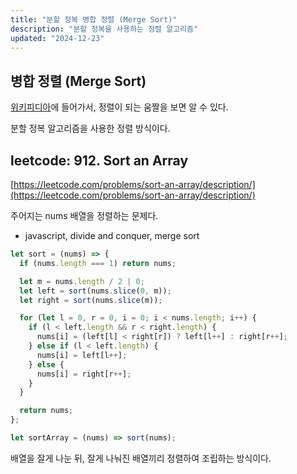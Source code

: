 ```yaml
---
title: "분할 정복 병합 정렬 (Merge Sort)"
description: "분할 정복을 사용하는 정렬 알고리즘"
updated: "2024-12-23"
---
```


## 병합 정렬 (Merge Sort)

[위키피디아](https://ko.wikipedia.org/wiki/%ED%95%A9%EB%B3%91_%EC%A0%95%EB%A0%AC)에 들어가서, 정렬이 되는 움짤을 보면 알 수 있다.

분할 정복 알고리즘을 사용한 정렬 방식이다.

## leetcode: 912. Sort an Array

[https://leetcode.com/problems/sort-an-array/description/](https://leetcode.com/problems/sort-an-array/description/)

주어지는 nums 배열을 정렬하는 문제다.

- javascript, divide and conquer, merge sort
```js
let sort = (nums) => {
  if (nums.length === 1) return nums;

  let m = nums.length / 2 | 0;
  let left = sort(nums.slice(0, m));
  let right = sort(nums.slice(m));

  for (let l = 0, r = 0, i = 0; i < nums.length; i++) {
    if (l < left.length && r < right.length) {
      nums[i] = (left[l] < right[r]) ? left[l++] : right[r++];
    } else if (l < left.length) {
      nums[i] = left[l++];
    } else {
      nums[i] = right[r++];
    }
  }

  return nums;
};

let sortArray = (nums) => sort(nums);
```

배열을 잘게 나눈 뒤, 잘게 나눠진 배열끼리 정렬하여 조립하는 방식이다.